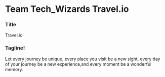 # Team Tech_Wizards Travel.io

### Title
Travel.io

### Tagline!
Let every journey be unique, every place you visit be a new sight, every day of your journey be a new experience,and every moment be a wonderful memory. 


